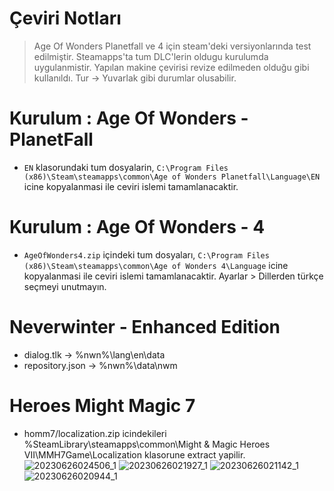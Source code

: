# Çeviri Notları
> Age Of Wonders Planetfall ve 4 için steam'deki versiyonlarında test edilmiştir. Steamapps'ta tum DLC'lerin oldugu kurulumda uygulanmistir. Yapılan makine çevirisi revize edilmeden olduğu gibi kullanıldı. Tur -> Yuvarlak gibi durumlar olusabilir.

# Kurulum : Age Of Wonders - PlanetFall
- `EN` klasorundaki tum dosyalarin, `C:\Program Files (x86)\Steam\steamapps\common\Age of Wonders Planetfall\Language\EN` icine kopyalanmasi ile ceviri islemi tamamlanacaktir.

# Kurulum : Age Of Wonders - 4
- `AgeOfWonders4.zip` içindeki tum dosyaları, `C:\Program Files (x86)\Steam\steamapps\common\Age of Wonders 4\Language` icine kopyalanmasi ile ceviri islemi tamamlanacaktir. Ayarlar > Dillerden türkçe seçmeyi unutmayın.

# Neverwinter - Enhanced Edition
- dialog.tlk -> %nwn%\lang\en\data
- repository.json -> %nwn%\data\nwm

# Heroes Might Magic 7
- homm7/localization.zip icindekileri %SteamLibrary\steamapps\common\Might & Magic Heroes VII\MMH7Game\Localization klasorune extract yapilir.
![20230626024506_1](https://github.com/zinark/aow-planetfall-turkish/assets/47488/ea6794f8-2cbe-4398-acf5-ce83c3a9abbd)
![20230626021927_1](https://github.com/zinark/aow-planetfall-turkish/assets/47488/82177f8d-3079-480f-8702-0d47cd2d7d6a)
![20230626021142_1](https://github.com/zinark/aow-planetfall-turkish/assets/47488/b811763a-3379-4e2c-8aab-94c628d57c7b)
![20230626020944_1](https://github.com/zinark/aow-planetfall-turkish/assets/47488/db046136-30ca-4320-8672-ee6514424dd7)

